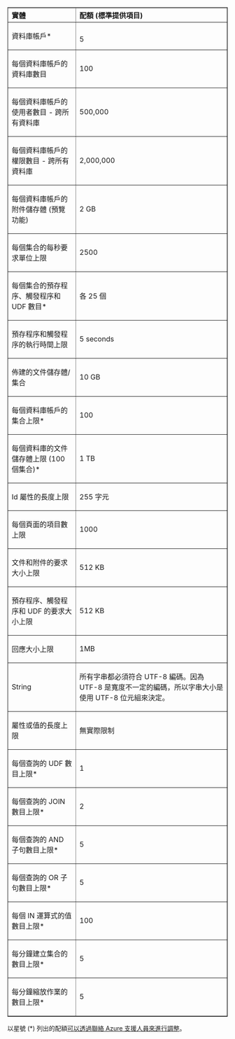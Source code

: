 <table cellspacing="0" border="1">
<tr>
   <th align="left" valign="middle">實體</th>
   <th align="left" valign="middle">配額 (標準提供項目)</th>
</tr>
<tr>
   <td valign="middle"><p>資料庫帳戶*</p></td>
   <td valign="middle"><p></p>5</td>

</tr>
<tr>
   <td valign="middle"><p>每個資料庫帳戶的資料庫數目</p></td>
   <td valign="middle"><p>100</p></td>
</tr>
<tr>
   <td valign="middle"><p>每個資料庫帳戶的使用者數目 - 跨所有資料庫</p></td>
   <td valign="middle"><p>500,000</p></td>
</tr>
<tr>
   <td valign="middle"><p>每個資料庫帳戶的權限數目 - 跨所有資料庫</p></td>
   <td valign="middle"><p>2,000,000</p></td>
</tr>
<tr>
   <td valign="middle"><p>每個資料庫帳戶的附件儲存體 (預覽功能)</p></td>
   <td valign="middle"><p>2 GB</p></td>
</tr>
<tr>
   <td valign="middle"><p>每個集合的每秒要求單位上限</p></td>
   <td valign="middle"><p>2500</p></td>
</tr>
<tr>
   <td valign="middle"><p>每個集合的預存程序、觸發程序和 UDF 數目* </p></td>
   <td valign="middle"><p>各 25 個</p></td>
</tr>
<tr>
   <td valign="middle"><p>預存程序和觸發程序的執行時間上限</p></td>
   <td valign="middle"><p>5 seconds</p></td>
</tr>
<tr>
   <td valign="middle"><p>佈建的文件儲存體/集合</p></td>
   <td valign="middle"><p>10 GB</p></td>
</tr>
<tr>
   <td valign="middle"><p>每個資料庫帳戶的集合上限*</p></td>
   <td valign="middle"><p>100</p></td>
</tr>
<tr>
   <td valign="middle"><p>每個資料庫的文件儲存體上限 (100 個集合)*</p></td>
   <td valign="middle"><p>1 TB</p></td>
</tr>
<tr>
   <td valign="middle"><p>Id 屬性的長度上限</p></td>
   <td valign="middle"><p>255 字元</p></td>
</tr>
<tr>
   <td valign="middle"><p>每個頁面的項目數上限</p></td>
   <td valign="middle"><p>1000</p></td>
</tr>
<tr>
   <td valign="middle"><p>文件和附件的要求大小上限 </p></td>
   <td valign="middle"><p>512 KB</p></td>
</tr>
<tr>
   <td valign="middle"><p>預存程序、觸發程序和 UDF 的要求大小上限</p></td>
   <td valign="middle"><p>512 KB</p></td>
</tr>
<tr>
   <td valign="middle"><p>回應大小上限</p></td>
   <td valign="middle"><p>1MB</p></td>
</tr>
<tr>
   <td valign="middle"><p>String</p></td>
   <td valign="middle"><p>所有字串都必須符合 UTF-8 編碼。因為 UTF-8 是寬度不一定的編碼，所以字串大小是使用 UTF-8 位元組來決定。</p></td>
</tr>
<tr>
   <td valign="middle"><p>屬性或值的長度上限</p></td>
   <td valign="middle"><p>無實際限制</p></td>
</tr>
<tr>
   <td valign="middle"><p>每個查詢的 UDF 數目上限*</p></td>
   <td valign="middle"><p>1</p></td>
</tr>
<tr>
   <td valign="middle"><p>每個查詢的 JOIN 數目上限*</p></td>
   <td valign="middle"><p>2</p></td>
</tr>
<tr>
   <td valign="middle"><p>每個查詢的 AND 子句數目上限*</p></td>
   <td valign="middle"><p>5</p></td>
</tr>
<tr>
   <td valign="middle"><p>每個查詢的 OR 子句數目上限*</p></td>
   <td valign="middle"><p>5</p></td>
</tr>
<tr>
   <td valign="middle"><p>每個 IN 運算式的值數目上限*</p></td>
   <td valign="middle"><p>100</p></td>
</tr>
<tr>
   <td valign="middle"><p>每分鐘建立集合的數目上限*</p></td>
   <td valign="middle"><p>5</p></td>
</tr>
<tr>
   <td valign="middle"><p>每分鐘縮放作業的數目上限*</p></td>
   <td valign="middle"><p>5</p></td>
</tr>
</table>

以星號 (*) 列出的配額[可以透過聯絡 Azure 支援人員來進行調整](../articles/documentdb/documentdb-increase-limits.md)。

<!---HONumber=58-->